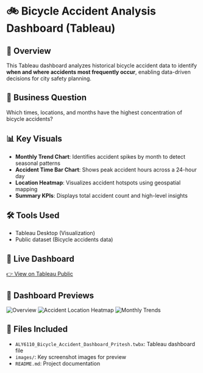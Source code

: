 # 🚲 Bicycle Accident Analysis Dashboard (Tableau)

## 📌 Overview
This Tableau dashboard analyzes historical bicycle accident data to identify **when and where accidents most frequently occur**, enabling data-driven decisions for city safety planning.

## 🎯 Business Question
Which times, locations, and months have the highest concentration of bicycle accidents?

## 📊 Key Visuals
- **Monthly Trend Chart**: Identifies accident spikes by month to detect seasonal patterns
- **Accident Time Bar Chart**: Shows peak accident hours across a 24-hour day
- **Location Heatmap**: Visualizes accident hotspots using geospatial mapping
- **Summary KPIs**: Displays total accident count and high-level insights

## 🛠 Tools Used
- Tableau Desktop (Visualization)
- Public dataset (Bicycle accidents data)

## 📎 Live Dashboard
[👉 View on Tableau Public](https://public.tableau.com/app/profile/tanmay.patel7527/viz/Bicycle_Accident_Analysis/Bicycle_Accident_Dashboard?publish=yes)

## 📸 Dashboard Previews

![Overview](images/dashboard-overview.png)
![Accident Location Heatmap](images/heatmap-location.png)
![Monthly Trends](images/monthly-trends.png)

## 📁 Files Included
- `ALY6110_Bicycle_Accident_Dashboard_Pritesh.twbx`: Tableau dashboard file
- `images/`: Key screenshot images for preview
- `README.md`: Project documentation
